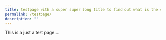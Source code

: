 ```yaml
---
title: testpage with a super super long title to find out what is the current behavior
permalink: /testpage/
description: ""
---
```



This is a just a test page....